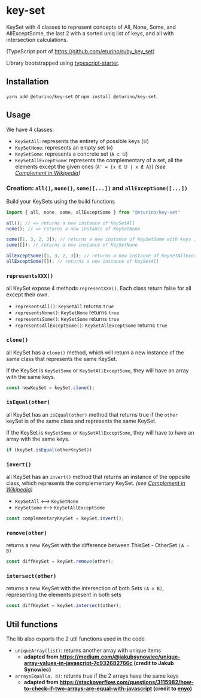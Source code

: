 # key-set

KeySet with 4 classes to represent concepts of All, None, Some, and AllExceptSome, the last 2 with a sorted uniq list of keys, and all with intersection calculations.

(TypeScript port of <https://github.com/eturino/ruby_key_set>)

Library bootstrapped using [typescript-starter](https://github.com/bitjson/typescript-starter).

## Installation

`yarn add @eturino/key-set` or `npm install @eturino/key-set`.

## Usage

We have 4 classes:

- `KeySetAll`: represents the entirety of possible keys (`𝕌`)
- `KeySetNone`: represents an empty set (`∅`)
- `KeySetSome`: represents a concrete set (`A ⊂ 𝕌`)
- `KeySetAllExceptSome`: represents the complementary of a set, all the elements except the given ones (`A' = {x ∈ 𝕌 | x ∉ A}`) _(see [Complement in Wikipedia](https://en.wikipedia.org/wiki/Complement_\(set_theory\)))_

### Creation: `all()`, `none()`, `some([...])` and `allExceptSome([...])`

Build your KeySets using the build functions

```ts
import { all, none, some, allExceptSome } from "@eturino/key-set"

all(); // => returns a new instance of KeySetAll
none(); // => returns a new instance of KeySetNone

some([1, 3, 2, 3]); // returns a new instance of KeySetSome with keys [1, 2, 3] (sorted, unique)
some([]); // returns a new instance of KeySetNone

allExceptSome([1, 3, 2, 3]); // returns a new instance of KeySetAllExceptSome with keys [1, 2, 3] (sorted, unique)
allExceptSome([]); // returns a new instance of KeySetAll
```

### `representsXXX()`

all KeySet expose 4 methods `representXXX()`. Each class return false for all except their own.

- `representsAll()`: `KeySetAll` returns `true`
- `representsNone()`: `KeySetNone` returns `true`
- `representsSome()`: `KeySetSome` returns `true`
- `representsAllExceptSome()`: `KeySetAllExceptSome` returns `true`

### `clone()`

all KeySet has a `clone()` method, which will return a new instance of the same class that represents the same KeySet.

If the KeySet is `KeySetSome` or `KeySetAllExceptSome`, they will have an array with the same keys.

```ts
const newKeySet = keySet.clone();
```

### `isEqual(other)`

all KeySet has an `isEqual(other)` method that returns true if the `other` keySet is of the same class and represents the same KeySet.

If the KeySet is `KeySetSome` or `KeySetAllExceptSome`, they will have to have an array with the same keys.

```ts
if (keySet.isEqual(otherKeySet))
```

### `invert()`

all KeySet has an `invert()` method that returns an instance of the opposite class, which represents the complementary KeySet. _(see [Complement in Wikipedia](https://en.wikipedia.org/wiki/Complement_\(set_theory\)))_

- `KeySetAll` ⟷ `KeySetNone`
- `KeySetSome` ⟷ `KeySetAllExceptSome`

```ts
const complementaryKeySet = keySet.invert();
```

### `remove(other)`

returns a new KeySet with the difference between ThisSet - OtherSet `(A - B)`

```ts
const diffKeySet = keySet.remove(other);
```

### `intersect(other)`

returns a new KeySet with the intersection of both Sets `(A ∩ B)`, representing the elements present in both sets

```ts
const diffKeySet = keySet.intersect(other);
```

## Util functions

The lib also exports the 2 util functions used in the code

- `uniqueArray(list)`: returns another array with unique items
  - __adapted from <https://medium.com/@jakubsynowiec/unique-array-values-in-javascript-7c932682766c> (credit to Jakub Synowiec)__
- `arraysEqual(a, b)`: returns true if the 2 arrays have the same keys
  - __adapted from <https://stackoverflow.com/questions/3115982/how-to-check-if-two-arrays-are-equal-with-javascript> (credit to [enyo](https://stackoverflow.com/users/170851/enyo))__
